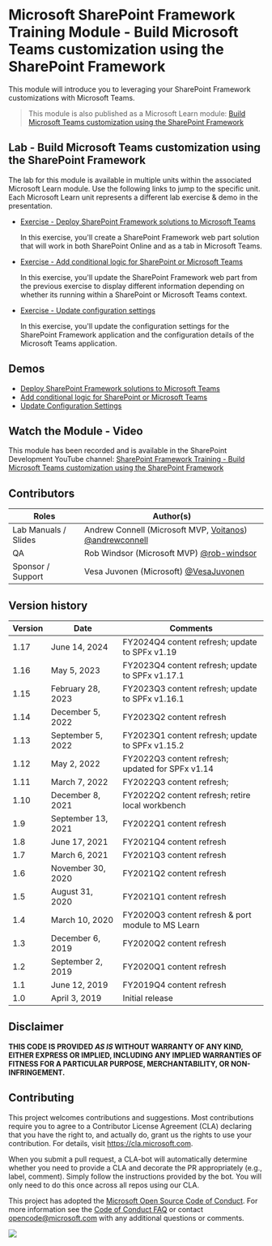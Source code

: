 # Microsoft SharePoint Framework Training Module - Build Microsoft Teams customization using the SharePoint Framework

This module will introduce you to leveraging your SharePoint Framework customizations with Microsoft Teams.

> This module is also published as a Microsoft Learn module: [Build Microsoft Teams customization using the SharePoint Framework](https://learn.microsoft.com/training/modules/sharepoint-spfx-teams-dev)

## Lab - Build Microsoft Teams customization using the SharePoint Framework

The lab for this module is available in multiple units within the associated Microsoft Learn module. Use the following links to jump to the specific unit. Each Microsoft Learn unit represents a different lab exercise & demo in the presentation.

- [Exercise - Deploy SharePoint Framework solutions to Microsoft Teams](https://learn.microsoft.com/training/modules/sharepoint-spfx-teams-dev/3-exercise-deploy)

  In this exercise, you'll create a SharePoint Framework web part solution that will work in both SharePoint Online and as a tab in Microsoft Teams.

- [Exercise - Add conditional logic for SharePoint or Microsoft Teams](https://learn.microsoft.com/training/modules/sharepoint-spfx-teams-dev/5-exercise-conditional-logic)

  In this exercise, you'll update the SharePoint Framework web part from the previous exercise to display different information depending on whether its running within a SharePoint or Microsoft Teams context.

- [Exercise - Update configuration settings](https://learn.microsoft.com/training/modules/sharepoint-spfx-teams-dev/7-exercise-update-configuration-settings)

  In this exercise, you'll update the configuration settings for the SharePoint Framework application and the configuration details of the Microsoft Teams application.

## Demos

- [Deploy SharePoint Framework solutions to Microsoft Teams](./Demos/01-spfxteams)
- [Add conditional logic for SharePoint or Microsoft Teams](./Demos/02-spfxteams)
- [Update Configuration Settings](./Demos/03-spfxteams)

## Watch the Module - Video

This module has been recorded and is available in the SharePoint Development YouTube channel: [SharePoint Framework Training - Build Microsoft Teams customization using the SharePoint Framework](https://www.youtube.com/watch?v=Yfs3-qawJfA&list=PLR9nK3mnD-OV-RPXQ3Lco845qoEy7VJoc)

## Contributors

| Roles                | Author(s)                                                                                                      |
| -------------------- | -------------------------------------------------------------------------------------------------------------- |
| Lab Manuals / Slides | Andrew Connell (Microsoft MVP, [Voitanos](//github.com/voitanos)) [@andrewconnell](//github.com/andrewconnell) |
| QA                   | Rob Windsor (Microsoft MVP) [@rob-windsor](//github.com/rob-windsor)                                           |
| Sponsor / Support    | Vesa Juvonen (Microsoft) [@VesaJuvonen](//github.com/VesaJuvonen)                                              |

## Version history

| Version |        Date        |                      Comments                      |
| ------- | ------------------ | -------------------------------------------------- |
| 1.17    | June 14, 2024      | FY2024Q4 content refresh; update to SPFx v1.19     |
| 1.16    | May 5, 2023        | FY2023Q4 content refresh; update to SPFx v1.17.1   |
| 1.15    | February 28, 2023  | FY2023Q3 content refresh; update to SPFx v1.16.1   |
| 1.14    | December 5, 2022   | FY2023Q2 content refresh                           |
| 1.13    | September 5, 2022  | FY2023Q1 content refresh; update to SPFx v1.15.2   |
| 1.12    | May 2, 2022        | FY2022Q3 content refresh; updated for SPFx v1.14   |
| 1.11    | March 7, 2022      | FY2022Q3 content refresh;                          |
| 1.10    | December 8, 2021   | FY2022Q2 content refresh; retire local workbench   |
| 1.9     | September 13, 2021 | FY2022Q1 content refresh                           |
| 1.8     | June 17, 2021      | FY2021Q4 content refresh                           |
| 1.7     | March 6, 2021      | FY2021Q3 content refresh                           |
| 1.6     | November 30, 2020  | FY2021Q2 content refresh                           |
| 1.5     | August 31, 2020    | FY2021Q1 content refresh                           |
| 1.4     | March 10, 2020     | FY2020Q3 content refresh & port module to MS Learn |
| 1.3     | December 6, 2019   | FY2020Q2 content refresh                           |
| 1.2     | September 2, 2019  | FY2020Q1 content refresh                           |
| 1.1     | June 12, 2019      | FY2019Q4 content refresh                           |
| 1.0     | April 3, 2019      | Initial release                                    |

## Disclaimer

**THIS CODE IS PROVIDED _AS IS_ WITHOUT WARRANTY OF ANY KIND, EITHER EXPRESS OR IMPLIED, INCLUDING ANY IMPLIED WARRANTIES OF FITNESS FOR A PARTICULAR PURPOSE, MERCHANTABILITY, OR NON-INFRINGEMENT.**

## Contributing

This project welcomes contributions and suggestions. Most contributions require you to agree to a
Contributor License Agreement (CLA) declaring that you have the right to, and actually do, grant us
the rights to use your contribution. For details, visit https://cla.microsoft.com.

When you submit a pull request, a CLA-bot will automatically determine whether you need to provide
a CLA and decorate the PR appropriately (e.g., label, comment). Simply follow the instructions
provided by the bot. You will only need to do this once across all repos using our CLA.

This project has adopted the [Microsoft Open Source Code of Conduct](https://opensource.microsoft.com/codeofconduct/).
For more information see the [Code of Conduct FAQ](https://opensource.microsoft.com/codeofconduct/faq/) or
contact [opencode@microsoft.com](mailto:opencode@microsoft.com) with any additional questions or comments.

<img src="https://telemetry.sharepointpnp.com/sp-dev-training-spfx-teams-dev" />
